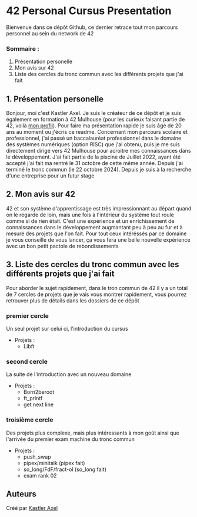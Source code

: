# 42 Personal Cursus Presentation

Bienvenue dans ce dépôt Github, ce dernier retrace tout mon parcours personnel au sein du network de 42


### Sommaire :
1. Présentation personelle
2. Mon avis sur 42
3. Liste des cercles du tronc commun avec les différents projets que j'ai fait

## 1. Présentation personelle 

Bonjour, moi c'est Kastler Axel. Je suis le créateur de ce dépôt et je suis également en formation à 42 Mulhouse (pour les curieux faisant partie de 42, voilà [mon profil](https://profile.intra.42.fr/users/akastler)). Pour faire ma présentation rapide je suis âgé de 20 ans au moment ou j'écris ce readme. Concernant mon parcours scolaire et professionnel, j'ai passé un baccalauréat professionnel dans le domaine des systèmes numériques (option RISC) que j'ai obtenu, puis je me suis directement dirigé vers 42 Mulhouse pour acroitre mes connaissances dans le développement. J'ai fait partie de la piscine de Juillet 2022, ayant été accepté j'ai fait ma rentré le 31 octobre de cette même année. Depuis j'ai terminé le tronc commun (le 22 octobre 2024). Depuis je suis à la recherche d'une entreprise pour un futur stage

## 2. Mon avis sur 42

42 et son système d'apprentissage est très impressionnant au départ quand on le regarde de loin, mais une fois à l'intérieur du système tout roule comme si de rien était. C'est une expérience et un enrichissement de connaissances dans le développement augmantant peu à peu au fur et à mesure des projets que l'on fait. Pour tout ceux intéréssés par ce domaine je vous conseille de vous lancer, ça vous fera une belle nouvelle expérience avec un bon petit pactole de rebondissements

## 3. Liste des cercles du tronc commun avec les différents projets que j'ai fait

Pour aborder le sujet rapidement, dans le tron commun de 42 il y a un total de 7 cercles de projets que je vais vous montrer rapidement, vous pourrez retrouver plus de détails dans les dossiers de ce dépôt

### premier cercle
Un seul projet sur celui ci, l'introduction du cursus
- Projets :
   - Libft

### second cercle
La suite de l'introduction avec un nouveau domaine
- Projets : 
   - Born2beroot
   - ft_printf
   - get next line

### troisième cercle
Des projets plus complexe, mais plus intéressants à mon goût ainsi que l'arrivée du premier exam machine du tronc commun
- Projets : 
   - push_swap
   - pipex/minitalk (pipex fait)
   - so_long/FdF/fract-ol (so_long fait)
   - exam rank 02

## Auteurs

Créé par [Kastler Axel](https://github.com/ChromaXard)
